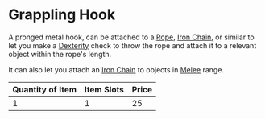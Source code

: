 # Grappling Hook

A pronged metal hook, can be attached to a [Rope](../50%20Coins/Rope%20(50').md), [Iron Chain](../50%20Coins/Iron%20Chain%20(10').md), or similar to let you make a [Dexterity](../../../Player%20Characters/The%20Ability%20Scores/Dexterity.md) check to throw the rope and attach it to a relevant object within the rope's length.

It can also let you attach an [Iron Chain](../50%20Coins/Iron%20Chain%20(10').md) to objects in [Melee](../../../Game%20Procedures/Combat/Melee%20Attack.md) range.

| Quantity of Item | Item Slots | Price |
| ---------------- | ---------- | ----- |
| 1                | 1          | 25    |
